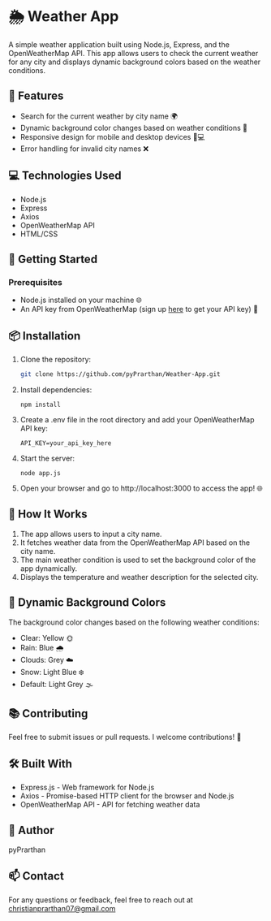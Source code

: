 # 🌦️ Weather App

A simple weather application built using Node.js, Express, and the OpenWeatherMap API. This app allows users to check the current weather for any city and displays dynamic background colors based on the weather conditions.

## 🚀 Features

- Search for the current weather by city name 🌍
- Dynamic background color changes based on weather conditions 🎨
- Responsive design for mobile and desktop devices 📱💻
- Error handling for invalid city names ❌

## 💻 Technologies Used

- Node.js
- Express
- Axios
- OpenWeatherMap API
- HTML/CSS

## 🚀 Getting Started

### Prerequisites

- Node.js installed on your machine 🌐
- An API key from OpenWeatherMap (sign up [here](https://openweathermap.org/appid) to get your API key) 🔑

## 📦 Installation

1. Clone the repository:
   ```bash
   git clone https://github.com/pyPrarthan/Weather-App.git
2. Install dependencies:
   ```
   npm install
3. Create a .env file in the root directory and add your OpenWeatherMap API key:
   ```
   API_KEY=your_api_key_here
5. Start the server:
   ```
   node app.js
7. Open your browser and go to http://localhost:3000 to access the app! 🌐

## 🌈 How It Works
1. The app allows users to input a city name.
2. It fetches weather data from the OpenWeatherMap API based on the city name.
3. The main weather condition is used to set the background color of the app dynamically.
4. Displays the temperature and weather description for the selected city.

## 🎨 Dynamic Background Colors
The background color changes based on the following weather conditions:
* Clear: Yellow 🌞
* Rain: Blue 🌧️
* Clouds: Grey ☁️
* Snow: Light Blue ❄️
* Default: Light Grey 🌫️

## 📚 Contributing
Feel free to submit issues or pull requests. I welcome contributions! 🤝

## 🛠️ Built With
* Express.js - Web framework for Node.js
* Axios - Promise-based HTTP client for the browser and Node.js
* OpenWeatherMap API - API for fetching weather data
  
## 👤 Author
pyPrarthan

## 📫 Contact
For any questions or feedback, feel free to reach out at christianprarthan07@gmail.com

